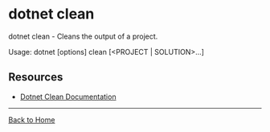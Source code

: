 # dotnet clean

dotnet clean - Cleans the output of a project.

Usage:  dotnet [options] clean [<PROJECT | SOLUTION>...]

## Resources

- [Dotnet Clean Documentation](https://docs.microsoft.com/en-us/dotnet/core/tools/dotnet-clean)


---

[Back to Home](../README.md)